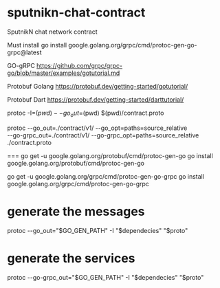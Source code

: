 # sputnikn-chat-contract
SputnikN chat network contract


Must install
go install google.golang.org/grpc/cmd/protoc-gen-go-grpc@latest

GO-gRPC
https://github.com/grpc/grpc-go/blob/master/examples/gotutorial.md

Protobuf Golang
https://protobuf.dev/getting-started/gotutorial/

Protobuf Dart
https://protobuf.dev/getting-started/darttutorial/

protoc -I=$(pwd) --go_out=$(pwd) $(pwd)/contract.proto

protoc --go_out=./contract/v1/ --go_opt=paths=source_relative \
    --go-grpc_out=./contract/v1/ --go-grpc_opt=paths=source_relative \
    ./contract.proto


===
go get -u google.golang.org/protobuf/cmd/protoc-gen-go
go install google.golang.org/protobuf/cmd/protoc-gen-go

go get -u google.golang.org/grpc/cmd/protoc-gen-go-grpc
go install google.golang.org/grpc/cmd/protoc-gen-go-grpc

# generate the messages
 protoc --go_out="$GO_GEN_PATH" -I "$dependecies" "$proto"

# generate the services
 protoc --go-grpc_out="$GO_GEN_PATH" -I "$dependecies" "$proto"